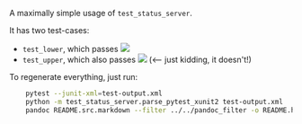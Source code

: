 A maximally simple usage of `test_status_server`.

It has two test-cases:

- `test_lower`, which passes ![](test:test_str/test_lower)
- `test_upper`, which also passes ![](test:test_str/test_upper) (<-- just kidding, it doesn't!)

To regenerate everything, just run:
```bash
    pytest --junit-xml=test-output.xml
    python -m test_status_server.parse_pytest_xunit2 test-output.xml
    pandoc README.src.markdown --filter ../../pandoc_filter -o README.html
```
